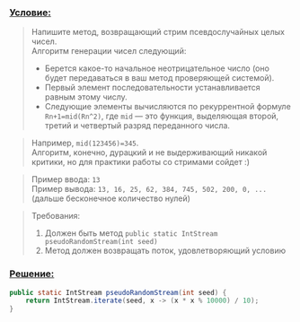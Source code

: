 ### [Условие:]()

>Напишите метод, возвращающий стрим псевдослучайных целых чисел.   
Алгоритм генерации чисел следующий:
>- Берется какое-то начальное неотрицательное число (оно будет передаваться в ваш метод 
проверяющей системой).  
>- Первый элемент последовательности устанавливается равным этому числу.  
>- Следующие элементы вычисляются по рекуррентной формуле `Rn+1=mid(Rn^2)`, 
где `mid` — это функция, выделяющая второй, третий и четвертый разряд переданного числа.  

>Например, `mid(123456)=345`.  
Алгоритм, конечно, дурацкий и не выдерживающий никакой критики, но для практики работы со стримами сойдет :)

>Пример ввода: `13`  
Пример вывода: `13, 16, 25, 62, 384, 745, 502, 200, 0, ...` (дальше бесконечное количество нулей)

>Требования:
>1. Должен быть метод `public static IntStream pseudoRandomStream(int seed)`
>2. Метод должен возвращать поток, удовлетворяющий условию

### [Решение:]()
```java
public static IntStream pseudoRandomStream(int seed) {
    return IntStream.iterate(seed, x -> (x * x % 10000) / 10);
}
```
